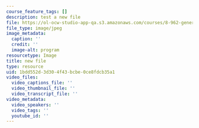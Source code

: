 ```yaml
---
course_feature_tags: []
description: test a new file
file: https://ol-ocw-studio-app-qa.s3.amazonaws.com/courses/8-962-general-relativity-spring-2020/1bdd552d3d304f43bcbe0ce8fdcb35a1_slack-imgs.com3.jpeg
file_type: image/jpeg
image_metadata:
  caption: ''
  credit: ''
  image-alt: program
resourcetype: Image
title: new file
type: resource
uid: 1bdd552d-3d30-4f43-bcbe-0ce8fdcb35a1
video_files:
  video_captions_file: ''
  video_thumbnail_file: ''
  video_transcript_file: ''
video_metadata:
  video_speakers: ''
  video_tags: ''
  youtube_id: ''
---
```

